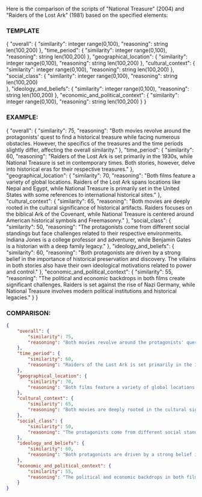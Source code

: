 Here is the comparison of the scripts of "National Treasure" (2004) and "Raiders of the Lost Ark" (1981) based on the specified elements:

### TEMPLATE

{
    "overall": {
        "similarity": integer range(0,100),
        "reasoning": string len(100,200)
    },
    "time_period": {
        "similarity": integer range(0,100),
        "reasoning": string len(100,200)
    },
    "geographical_location": {
        "similarity": integer range(0,100),
        "reasoning": string len(100,200)
    },
    "cultural_context": {
        "similarity": integer range(0,100),
        "reasoning": string len(100,200)
    },
    "social_class": {
        "similarity": integer range(0,100),
        "reasoning": string len(100,200)  
    },
    "ideology_and_beliefs": {
        "similarity": integer range(0,100),
        "reasoning": string len(100,200) 
    },
    "economic_and_political_context": {
        "similarity": integer range(0,100),
        "reasoning": string len(100,200)
    }
}

### EXAMPLE:

{
    "overall": {
        "similarity": 75,
        "reasoning": "Both movies revolve around the protagonists' quest to find a historical treasure while facing numerous obstacles. However, the specifics of the treasures and the time periods slightly differ, affecting the overall similarity."
    },
    "time_period": {
        "similarity": 60,
        "reasoning": "Raiders of the Lost Ark is set primarily in the 1930s, while National Treasure is set in contemporary times. Both stories, however, delve into historical eras for their respective treasures."
    },
    "geographical_location": {
        "similarity": 70,
        "reasoning": "Both films feature a variety of global locations. Raiders of the Lost Ark spans locations like Nepal and Egypt, while National Treasure is primarily set in the United States with some references to international historical sites."
    },
    "cultural_context": {
        "similarity": 65,
        "reasoning": "Both movies are deeply rooted in the cultural significance of historical artifacts. Raiders focuses on the biblical Ark of the Covenant, while National Treasure is centered around American historical symbols and Freemasonry."
    },
    "social_class": {
        "similarity": 50,
        "reasoning": "The protagonists come from different social standings but face challenges related to their respective environments. Indiana Jones is a college professor and adventurer, while Benjamin Gates is a historian with a deep family legacy."
    },
    "ideology_and_beliefs": {
        "similarity": 60,
        "reasoning": "Both protagonists are driven by a strong belief in the importance of historical preservation and discovery. The villains in both stories also have their own ideological motivations related to power and control."
    },
    "economic_and_political_context": {
        "similarity": 55,
        "reasoning": "The political and economic backdrops in both films create significant challenges. Raiders is set against the rise of Nazi Germany, while National Treasure involves modern political institutions and historical legacies."
    }
}

### COMPARISON:

```json
{
    "overall": {
        "similarity": 75,
        "reasoning": "Both movies revolve around the protagonists' quest to find a historical treasure while facing numerous obstacles. However, the specifics of the treasures and the time periods slightly differ, affecting the overall similarity."
    },
    "time_period": {
        "similarity": 60,
        "reasoning": "Raiders of the Lost Ark is set primarily in the 1930s, while National Treasure is set in contemporary times. Both stories, however, delve into historical eras for their respective treasures."
    },
    "geographical_location": {
        "similarity": 70,
        "reasoning": "Both films feature a variety of global locations. Raiders of the Lost Ark spans locations like Nepal and Egypt, while National Treasure is primarily set in the United States with some references to international historical sites."
    },
    "cultural_context": {
        "similarity": 65,
        "reasoning": "Both movies are deeply rooted in the cultural significance of historical artifacts. Raiders focuses on the biblical Ark of the Covenant, while National Treasure is centered around American historical symbols and Freemasonry."
    },
    "social_class": {
        "similarity": 50,
        "reasoning": "The protagonists come from different social standings but face challenges related to their respective environments. Indiana Jones is a college professor and adventurer, while Benjamin Gates is a historian with a deep family legacy."
    },
    "ideology_and_beliefs": {
        "similarity": 60,
        "reasoning": "Both protagonists are driven by a strong belief in the importance of historical preservation and discovery. The villains in both stories also have their own ideological motivations related to power and control."
    },
    "economic_and_political_context": {
        "similarity": 55,
        "reasoning": "The political and economic backdrops in both films create significant challenges. Raiders is set against the rise of Nazi Germany, while National Treasure involves modern political institutions and historical legacies."
    }
}
```